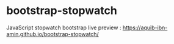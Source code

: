 # bootstrap-stopwatch
JavaScript stopwatch bootstrap
live preview : https://aquib-ibn-amin.github.io/bootstrap-stopwatch/
